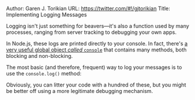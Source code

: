 Author: Garen J. Torikian
URL: https://twitter.com/#!/gjtorikian
Title: Implementing Logging Messages

Logging isn't just something for beavers—it's also a function used by many processes, ranging from server tracking to debugging your own apps.

In Node.js, these logs are printed directly to your console. In fact, there's [a very useful global object _called_ `console`](../nodejs_ref_guide/stdio.html) that contains many methods, both blocking and non-blocking.

The most basic (and therefore, frequent) way to log your messages is to use the `console.log()` method:

<script src='http://snippets.c9.io/github.com/c9/nodemanual.org-examples/nodejs_dev_guide/implementing_logging/implementing_logging.1.js?linestart=3&lineend=0&showlines=false' defer='defer'></script>

Obviously, you can litter your code with a hundred of these, but you might be better off using a more legitimate debugging mechanism.
